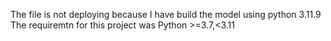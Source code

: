 The file is not deploying because I have build the model using python 3.11.9
The requiremtn for this project was Python >=3.7,<3.11
